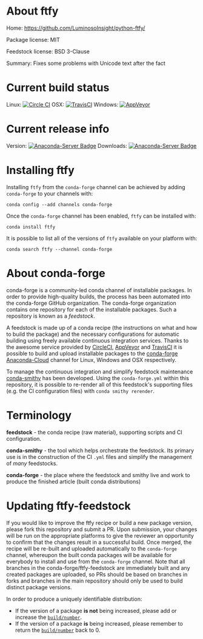 About ftfy
==========

Home: https://github.com/LuminosoInsight/python-ftfy/

Package license: MIT

Feedstock license: BSD 3-Clause

Summary: Fixes some problems with Unicode text after the fact



Current build status
====================

Linux: [![Circle CI](https://circleci.com/gh/conda-forge/ftfy-feedstock.svg?style=shield)](https://circleci.com/gh/conda-forge/ftfy-feedstock)
OSX: [![TravisCI](https://travis-ci.org/conda-forge/ftfy-feedstock.svg?branch=master)](https://travis-ci.org/conda-forge/ftfy-feedstock)
Windows: [![AppVeyor](https://ci.appveyor.com/api/projects/status/github/conda-forge/ftfy-feedstock?svg=True)](https://ci.appveyor.com/project/conda-forge/ftfy-feedstock/branch/master)

Current release info
====================
Version: [![Anaconda-Server Badge](https://anaconda.org/conda-forge/ftfy/badges/version.svg)](https://anaconda.org/conda-forge/ftfy)
Downloads: [![Anaconda-Server Badge](https://anaconda.org/conda-forge/ftfy/badges/downloads.svg)](https://anaconda.org/conda-forge/ftfy)

Installing ftfy
===============

Installing `ftfy` from the `conda-forge` channel can be achieved by adding `conda-forge` to your channels with:

```
conda config --add channels conda-forge
```

Once the `conda-forge` channel has been enabled, `ftfy` can be installed with:

```
conda install ftfy
```

It is possible to list all of the versions of `ftfy` available on your platform with:

```
conda search ftfy --channel conda-forge
```


About conda-forge
=================

conda-forge is a community-led conda channel of installable packages.
In order to provide high-quality builds, the process has been automated into the
conda-forge GitHub organization. The conda-forge organization contains one repository
for each of the installable packages. Such a repository is known as a *feedstock*.

A feedstock is made up of a conda recipe (the instructions on what and how to build
the package) and the necessary configurations for automatic building using freely
available continuous integration services. Thanks to the awesome service provided by
[CircleCI](https://circleci.com/), [AppVeyor](http://www.appveyor.com/)
and [TravisCI](https://travis-ci.org/) it is possible to build and upload installable
packages to the [conda-forge](https://anaconda.org/conda-forge)
[Anaconda-Cloud](http://docs.anaconda.org/) channel for Linux, Windows and OSX respectively.

To manage the continuous integration and simplify feedstock maintenance
[conda-smithy](http://github.com/conda-forge/conda-smithy) has been developed.
Using the ``conda-forge.yml`` within this repository, it is possible to re-render all of
this feedstock's supporting files (e.g. the CI configuration files) with ``conda smithy rerender``.


Terminology
===========

**feedstock** - the conda recipe (raw material), supporting scripts and CI configuration.

**conda-smithy** - the tool which helps orchestrate the feedstock.
                   Its primary use is in the construction of the CI ``.yml`` files
                   and simplify the management of *many* feedstocks.

**conda-forge** - the place where the feedstock and smithy live and work to
                  produce the finished article (built conda distributions)


Updating ftfy-feedstock
=======================

If you would like to improve the ftfy recipe or build a new
package version, please fork this repository and submit a PR. Upon submission,
your changes will be run on the appropriate platforms to give the reviewer an
opportunity to confirm that the changes result in a successful build. Once
merged, the recipe will be re-built and uploaded automatically to the
`conda-forge` channel, whereupon the built conda packages will be available for
everybody to install and use from the `conda-forge` channel.
Note that all branches in the conda-forge/ftfy-feedstock are
immediately built and any created packages are uploaded, so PRs should be based
on branches in forks and branches in the main repository should only be used to
build distinct package versions.

In order to produce a uniquely identifiable distribution:
 * If the version of a package **is not** being increased, please add or increase
   the [``build/number``](http://conda.pydata.org/docs/building/meta-yaml.html#build-number-and-string).
 * If the version of a package **is** being increased, please remember to return
   the [``build/number``](http://conda.pydata.org/docs/building/meta-yaml.html#build-number-and-string)
   back to 0.
